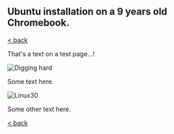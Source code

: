 ## Ubuntu installation on a 9 years old Chromebook.

[< back](https://codethepast.github.io/)

That's a text on a test page...!

![Digging hard](https://CodeThePast.github.io/RINT-76.jpg) 

Some text here.

![Linux30](https://CodeThePast.github.io/LinuxPenguinArchaeology.png)

Some other text here.

[< back](https://codethepast.github.io/)
